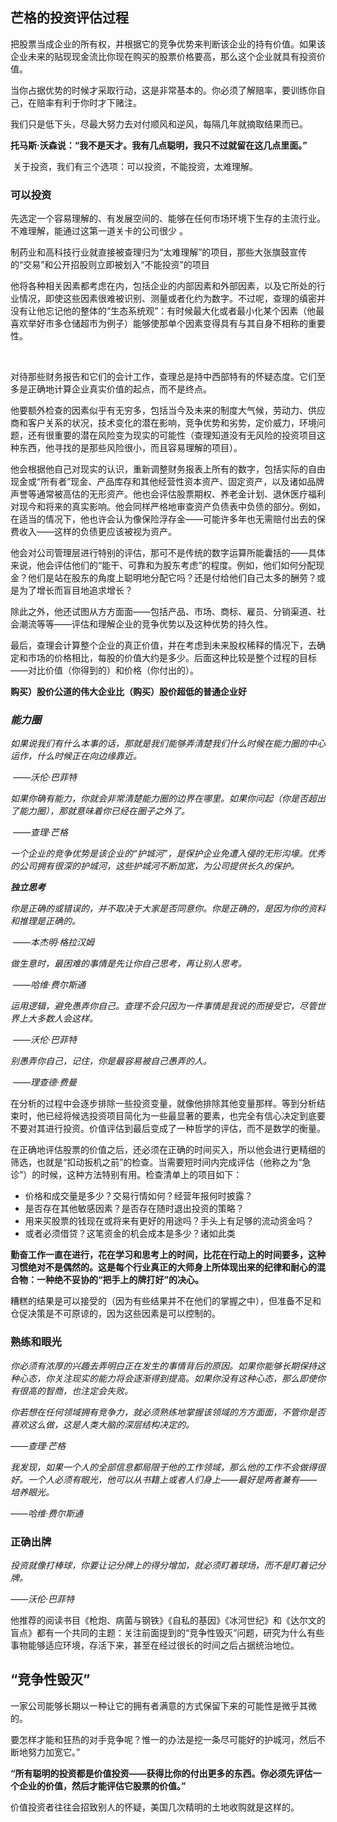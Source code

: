 ## 芒格的投资评估过程

​		把股票当成企业的所有权，并根据它的竞争优势来判断该企业的持有价值。如果该企业未来的贴现现金流比你现在购买的股票价格要高，那么这个企业就具有投资价值。

​		当你占据优势的时候才采取行动，这是非常基本的。你必须了解赔率，要训练你自己，在赔率有利于你时才下赌注。

​		我们只是低下头，尽最大努力去对付顺风和逆风，每隔几年就摘取结果而已。

​		**托马斯·沃森说：“我不是天才。我有几点聪明，我只不过就留在这几点里面。”**

​		关于投资，我们有三个选项：可以投资，不能投资，太难理解。

### 可以投资

​		先选定一个容易理解的、有发展空间的、能够在任何市场环境下生存的主流行业。不难理解，能通过这第一道关卡的公司很少 。

​		制药业和高科技行业就直接被查理归为“太难理解”的项目，那些大张旗鼓宣传的“交易”和公开招股则立即被划入“不能投资”的项目

​		他将各种相关因素都考虑在内，包括企业的内部因素和外部因素，以及它所处的行业情况，即使这些因素很难被识别、测量或者化约为数字。不过呢，查理的缜密并没有让他忘记他的整体的“生态系统观”：有时候最大化或者最小化某个因素（他最喜欢举好市多仓储超市为例子）能够使那单个因素变得具有与其自身不相称的重要性。

​    

​		对待那些财务报告和它们的会计工作，查理总是持中西部特有的怀疑态度。它们至多是正确地计算企业真实价值的起点，而不是终点。

​		他要额外检查的因素似乎有无穷多，包括当今及未来的制度大气候，劳动力、供应商和客户关系的状况，技术变化的潜在影响，竞争优势和劣势，定价威力，环境问题，还有很重要的潜在风险变为现实的可能性（查理知道没有无风险的投资项目这种东西，他寻找的是那些风险很小，而且容易理解的项目）。

​		他会根据他自己对现实的认识，重新调整财务报表上所有的数字，包括实际的自由现金或“所有者”现金、产品库存和其他经营性资本资产、固定资产，以及诸如品牌声誉等通常被高估的无形资产。他也会评估股票期权、养老金计划、退休医疗福利对现今和将来的真实影响。他会同样严格地审查资产负债表中负债的部分。例如，在适当的情况下，他也许会认为像保险浮存金——可能许多年也无需赔付出去的保费收入——这样的负债更应该被视为资产。

​		他会对公司管理层进行特别的评估，那可不是传统的数字运算所能囊括的——具体来说，他会评估他们的“能干、可靠和为股东考虑”的程度。例如，他们如何分配现金？他们是站在股东的角度上聪明地分配它吗？还是付给他们自己太多的酬劳？或是为了增长而盲目地追求增长？

​		除此之外，他还试图从方方面面——包括产品、市场、商标、雇员、分销渠道、社会潮流等等——评估和理解企业的竞争优势以及这种优势的持久性。

​		最后，查理会计算整个企业的真正价值，并在考虑到未来股权稀释的情况下，去确定和市场的价格相比，每股的价值大约是多少。后面这种比较是整个过程的目标——对比价值（你得到的）和价格（你付出的）。

​		**购买）股价公道的伟大企业比（购买）股价超低的普通企业好**



### *能力圈* 

*如果说我们有什么本事的话，那就是我们能够弄清楚我们什么时候在能力圈的中心运作，什么时候正在向边缘靠近。* 

​		*——沃伦·巴菲特*

*如果你确有能力，你就会非常清楚能力圈的边界在哪里。如果你问起（你是否超出了能力圈），那就意味着你已经在圈子之外了。*

​		*——查理·芒格*

​		*一个企业的竞争优势是该企业的“护城河”，是保护企业免遭入侵的无形沟壕。优秀的公司拥有很深的护城河，这些护城河不断加宽，为公司提供长久的保护。*



***独立思考***

*你是正确的或错误的，并不取决于大家是否同意你。你是正确的，是因为你的资料和推理是正确的。*

​	*——本杰明·格拉汉姆*



*做生意时，最困难的事情是先让你自己思考，再让别人思考。*  

​	*——哈维·费尔斯通*   



*运用逻辑，避免愚弄你自己。查理不会只因为一件事情是我说的而接受它，尽管世界上大多数人会这样。*   

​	*——沃伦·巴菲特*



*别愚弄你自己，记住，你是最容易被自己愚弄的人。*    

​	*——理查德·费曼*

​		在分析的过程中会逐步排除一些投资变量，就像他排除其他变量那样。等到分析结束时，他已经将候选投资项目简化为一些最显著的要素，也完全有信心决定到底要不要对其进行投资。价值评估到最后变成了一种哲学的评估，而不是数学的衡量。

​		在正确地评估股票的价值之后，还必须在正确的时间买入，所以他会进行更精细的筛选，也就是“扣动扳机之前”的检查。当需要短时间内完成评估（他称之为“急诊”）的时候，这种方法特别有用。检查清单上的项目如下：

+ 价格和成交量是多少？交易行情如何？经营年报何时披露？
+ 是否存在其他敏感因素？是否存在随时退出投资的策略？
+ 用来买股票的钱现在或将来有更好的用途吗？手头上有足够的流动资金吗？
+ 或者必须借贷？这笔资金的机会成本是多少？诸如此类

**勤奋工作一直在进行，花在学习和思考上的时间，比花在行动上的时间要多，这种习惯绝对不是偶然的。这是每个行业真正的大师身上所体现出来的纪律和耐心的混合物：一种绝不妥协的“把手上的牌打好”的决心。**

糟糕的结果是可以接受的（因为有些结果并不在他们的掌握之中），但准备不足和仓促决策是不可原谅的，因为这些因素是可以控制的。

### 熟练和眼光

*你必须有浓厚的兴趣去弄明白正在发生的事情背后的原因。如果你能够长期保持这种心态，你关注现实的能力将会逐渐得到提高。如果你没有这种心态，那么即使你有很高的智商，也注定会失败。*

*你若想在任何领域拥有竞争力，就必须熟练地掌握该领域的方方面面，不管你是否喜欢这么做，这是人类大脑的深层结构决定的。*      

*——查理·芒格*

*我发现，如果一个人的全部信息都局限于他的工作领域，那么他的工作不会做得很好。一个人必须有眼光，他可以从书籍上或者人们身上——最好是两者兼有——培养眼光。*  

*——哈维·费尔斯通*

### 正确出牌

*投资就像打棒球，你要让记分牌上的得分增加，就必须盯着球场，而不是盯着记分牌。*

*——沃伦·巴菲特*

​		他推荐的阅读书目《枪炮、病菌与钢铁》《自私的基因》《冰河世纪》和《达尔文的盲点》都有一个共同的主题：关注前面提到的“竞争性毁灭”问题，研究为什么有些事物能够适应环境，存活下来，甚至在经过很长的时间之后占据统治地位。

## “竞争性毁灭”

​		一家公司能够长期以一种让它的拥有者满意的方式保留下来的可能性是微乎其微的。

​		要怎样才能和狂热的对手竞争呢？惟一的办法是挖一条尽可能好的护城河，然后不断地努力加宽它。”

**“所有聪明的投资都是价值投资——获得比你的付出更多的东西。你必须先评估一个企业的价值，然后才能评估它股票的价值。”**

​		价值投资者往往会招致别人的怀疑，美国几次精明的土地收购就是这样的。